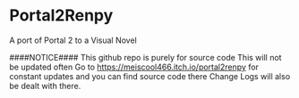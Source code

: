 # Portal2Renpy
A port of Portal 2 to a Visual Novel

####NOTICE####
This github repo is purely for source code
This will not be updated often
Go to https://meiscool466.itch.io/portal2renpy for constant updates and you can find source code there
Change Logs will also be dealt with there.
